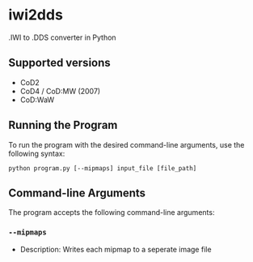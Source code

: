 # iwi2dds
.IWI to .DDS converter in Python

## Supported versions
- CoD2
- CoD4 / CoD:MW (2007)
- CoD:WaW

## Running the Program

To run the program with the desired command-line arguments, use the following syntax:

`python program.py [--mipmaps] input_file [file_path]`

## Command-line Arguments

The program accepts the following command-line arguments:

### `--mipmaps`
- Description: Writes each mipmap to a seperate image file

